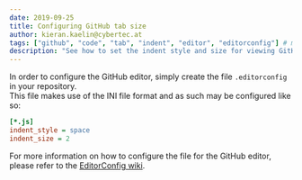 ```yaml
---
date: 2019-09-25
title: Configuring GitHub tab size
author: kieran.kaelin@cybertec.at
tags: ["github", "code", "tab", "indent", "editor", "editorconfig"] # max. 10 tags; lowercase; dash-separated
description: "See how to set the indent style and size for viewing GitHub code!" # max. 300 chars.
---
```


In order to configure the GitHub editor, simply create the file `.editorconfig` in your repository. \
This file makes use of the INI file format and as such may be configured like so:

```ini
[*.js]
indent_style = space
indent_size = 2
```

For more information on how to configure the file for the GitHub editor, please refer to the [EditorConfig wiki](https://github.com/editorconfig/editorconfig/wiki/EditorConfig-Properties).
